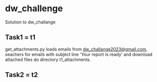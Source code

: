 # dw_challenge
Solution to dw_challange
## Task1 = t1
get_attachments.py loads emails from dw_challange2023@gmail.com, seachers for emails with subject line 'Your report is ready' and download attached files do directory t1_attachments.

## Task2 = t2
